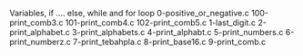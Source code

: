 Variables, if .... else, while and for loop
0-positive_or_negative.c
100-print_comb3.c
101-print_comb4.c
102-print_comb5.c
1-last_digit.c
2-print_alphabet.c
3-print_alphabets.c
4-print_alphabt.c
5-print_numbers.c
6-print_numberz.c
7-print_tebahpla.c
8-print_base16.c
9-print_comb.c
